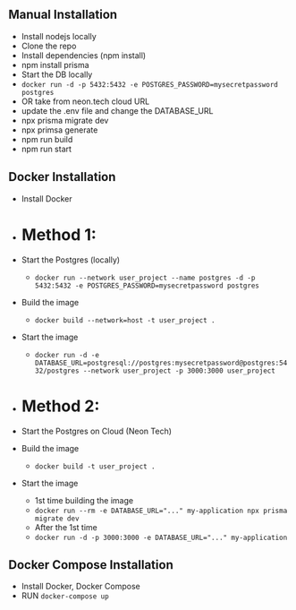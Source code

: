 ## Manual Installation
- Install nodejs locally
- Clone the repo
- Install dependencies (npm install)
- npm install prisma 
- Start the DB locally
- `docker run -d -p 5432:5432 -e POSTGRES_PASSWORD=mysecretpassword postgres`
- OR take from neon.tech cloud URL
- update the .env file and change the DATABASE_URL
- npx prisma migrate dev
- npx primsa generate 
- npm run build
- npm run start


## Docker Installation
- Install Docker

- # Method 1:
-  Start the Postgres (locally)
    - `docker run --network user_project --name postgres -d -p 5432:5432 -e POSTGRES_PASSWORD=mysecretpassword postgres`
- Build the image 
    - `docker build --network=host -t user_project .` 
- Start the image
    - `docker run -d -e DATABASE_URL=postgresql://postgres:mysecretpassword@postgres:5432/postgres --network user_project -p 3000:3000 user_project`

- # Method 2:
-  Start the Postgres on Cloud (Neon Tech)
- Build the image 
    - `docker build -t user_project .` 
- Start the image
    - 1st time building the image
    - `docker run --rm -e DATABASE_URL="..." my-application npx prisma migrate dev`
    - After the 1st time 
    - `docker run -d -p 3000:3000 -e DATABASE_URL="..." my-application`



## Docker Compose Installation
- Install Docker, Docker Compose
- RUN `docker-compose up`